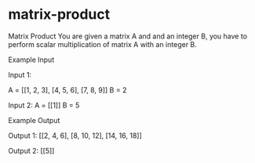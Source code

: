 # matrix-product

Matrix Product
You are given a matrix A and and an integer B, you have to perform scalar multiplication of matrix A with an integer B.

Example Input

Input 1:

A = [[1, 2, 3],
[4, 5, 6],
[7, 8, 9]]
B = 2

Input 2:
A = [[1]]
B = 5


Example Output

Output 1:
[[2, 4, 6],
[8, 10, 12],
[14, 16, 18]]

Output 2:
[[5]]
